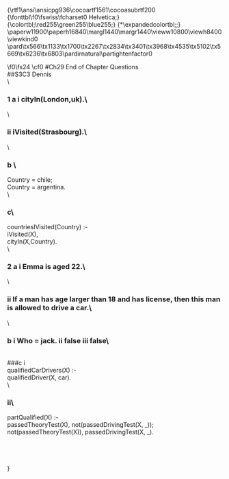 {\rtf1\ansi\ansicpg936\cocoartf1561\cocoasubrtf200
{\fonttbl\f0\fswiss\fcharset0 Helvetica;}
{\colortbl;\red255\green255\blue255;}
{\*\expandedcolortbl;;}
\paperw11900\paperh16840\margl1440\margr1440\vieww10800\viewh8400\viewkind0
\pard\tx566\tx1133\tx1700\tx2267\tx2834\tx3401\tx3968\tx4535\tx5102\tx5669\tx6236\tx6803\pardirnatural\partightenfactor0

\f0\fs24 \cf0 #Ch29 End of Chapter Questions\
##S3C3 Dennis\
\
### **1** a i  cityIn(London,uk).\
\
### ii iVisited(Strasbourg).\
\
### b \
Country = chile;\
Country = argentina.\
\
### c\
countriesIVisited(Country) :-\
	iVisited(X),\
	cityIn(X,Country).\
\
### **2** a i Emma is aged 22.\
\
### ii If a man has age larger than 18 and has license, then this man is allowed to drive a car.\
\
### b i Who = jack.	ii false	iii false\
\
###c i \
qualifiedCarDrivers(X) :-\
	qualifiedDriver(X, car).\
\
### ii\
partQualified(X) :- \
	passedTheoryTest(X),
	not(passedDrivingTest(X, _));
	not(passedTheoryTest(X)),
	passedDrivingTest(X, _).
\
\
\
\
\
}
